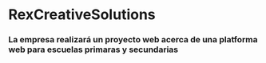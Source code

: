 # RexCreativeSolutions
### La empresa realizará un proyecto web acerca de una platforma web para escuelas primaras y secundarias
